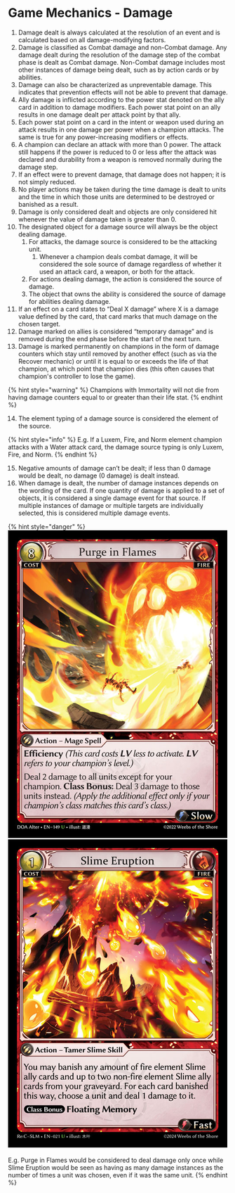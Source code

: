 # Game Mechanics - Damage

1. Damage dealt is always calculated at the resolution of an event and is calculated based on all damage-modifying factors.
2. Damage is classified as Combat damage and non-Combat damage. Any damage dealt during the resolution of the damage step of the combat phase is dealt as Combat damage. Non-Combat damage includes most other instances of damage being dealt, such as by action cards or by abilities.
3. Damage can also be characterized as unpreventable damage. This indicates that prevention effects will not be able to prevent that damage.
4. Ally damage is inflicted according to the power stat denoted on the ally card in addition to damage modifiers. Each power stat point on an ally results in one damage dealt per attack point by that ally.
5. Each power stat point on a card in the intent or weapon used during an attack results in one damage per power when a champion attacks. The same is true for any power-increasing modifiers or effects.
6. A champion can declare an attack with more than 0 power. The attack still happens if the power is reduced to 0 or less after the attack was declared and durability from a weapon is removed normally during the damage step.
7. If an effect were to prevent damage, that damage does not happen; it is not simply reduced.
8. No player actions may be taken during the time damage is dealt to units and the time in which those units are determined to be destroyed or banished as a result.
9. Damage is only considered dealt and objects are only considered hit whenever the value of damage taken is greater than 0.
10. The designated object for a damage source will always be the object dealing damage.
    1. For attacks, the damage source is considered to be the attacking unit.
       1. Whenever a champion deals combat damage, it will be considered the sole source of damage regardless of whether it used an attack card, a weapon, or both for the attack.
    2. For actions dealing damage, the action is considered the source of damage.
    3. The object that owns the ability is considered the source of damage for abilities dealing damage.
11. If an effect on a card states to “Deal X damage” where X is a damage value defined by the card, that card marks that much damage on the chosen target.
12. Damage marked on allies is considered “temporary damage” and is removed during the end phase before the start of the next turn.
13. Damage is marked permanently on champions in the form of damage counters which stay until removed by another effect (such as via the Recover mechanic) or until it is equal to or exceeds the life of that champion, at which point that champion dies (this often causes that champion's controller to lose the game).

{% hint style="warning" %}
Champions with Immortality will not die from having damage counters equal to or greater than their life stat.
{% endhint %}

14. The element typing of a damage source is considered the element of the source.

{% hint style="info" %}
E.g. If a Luxem, Fire, and Norm element champion attacks with a Water attack card, the damage source typing is only Luxem, Fire, and Norm.
{% endhint %}

15. Negative amounts of damage can’t be dealt; if less than 0 damage would be dealt, no damage (0 damage) is dealt instead.
16. When damage is dealt, the number of damage instances depends on the wording of the card. If one quantity of damage is applied to a set of objects, it is considered a single damage event for that source. If multiple instances of damage or multiple targets are individually selected, this is considered multiple damage events.

{% hint style="danger" %}
<img src="../.gitbook/assets/purge-in-flames-doa-alter.png" alt="" data-size="original"><img src="../.gitbook/assets/slime-eruption-rec-slm.png" alt="" data-size="original">\
\
E.g. Purge in Flames would be considered to deal damage only once while Slime Eruption would be seen as having as many damage instances as the number of times a unit was chosen, even if it was the same unit.
{% endhint %}


